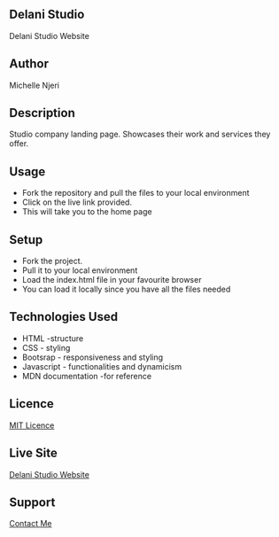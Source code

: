 ## Delani Studio
Delani Studio Website

## Author
Michelle Njeri

## Description
Studio company landing page. Showcases their work and services they offer. 

## Usage
* Fork the repository and pull the files to your local environment
* Click on the live link provided.
* This will take you to the home page

## Setup
* Fork the project.
* Pull it to your local environment
* Load the index.html file in your favourite browser
* You can load it locally since you have all the files needed

## Technologies Used
* HTML -structure
* CSS - styling
* Bootsrap - responsiveness and styling
* Javascript - functionalities and dynamicism
* MDN documentation -for reference

## Licence
[MIT Licence](https://github.com/vantablanta/delani-studio/blob/master/LICENSE)

## Live Site
[Delani Studio Website]()


## Support
[Contact Me]()
